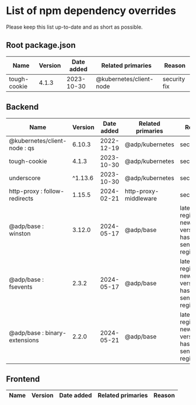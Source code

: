# List of npm dependency overrides

Please keep this list up-to-date and as short as possible.

## Root package.json

| Name         | Version | Date added | Related primaries       | Reason       |
| ------------ | ------- | ---------- | ----------------------- | ------------ |
| tough-cookie | 4.1.3   | 2023-10-30 | @kubernetes/client-node | security fix |

## Backend

| Name                          | Version | Date added | Related primaries     | Reason                                                          |
| ----------------------------- | ------- | ---------- | --------------------- | --------------------------------------------------------------- |
| @kubernetes/client-node : qs  | 6.10.3  | 2022-12-19 | @adp/kubernetes       | security fix                                                    |
| tough-cookie                  | 4.1.3   | 2023-10-30 | @adp/kubernetes       | security fix                                                    |
| underscore                    | ^1.13.6 | 2023-10-30 | @adp/kubernetes       | security fix                                                    |
| http-proxy : follow-redirects | 1.15.5  | 2024-02-21 | http-proxy-middleware | security fix                                                    |
| @adp/base : winston           | 3.12.0  | 2024-05-17 | @adp/base             | latest registered, newer version has been sent for registration |
| @adp/base : fsevents          | 2.3.2   | 2024-05-17 | @adp/base             | latest registered, newer version has been sent for registration |
| @adp/base : binary-extensions | 2.2.0   | 2024-05-21 | @adp/base             | latest registered, newer version has been sent for registration |

## Frontend

| Name | Version | Date added | Related primaries | Reason |
| ---- | ------- | ---------- | ----------------- | ------ |
